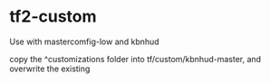 # tf2-custom

Use with mastercomfig-low and kbnhud

copy the ^customizations folder into tf/custom/kbnhud-master, and overwrite the existing
